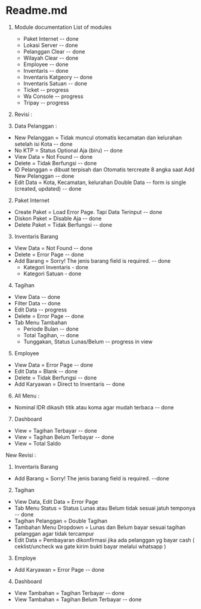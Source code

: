 # Readme.md

1. Module documentation
   List of modules

    - Paket Internet -- done
    - Lokasi Server -- done
    - Pelanggan Clear -- done
    - Wilayah Clear -- done
    - Employee -- done
    - Inventaris -- done
    - Inventaris Katgeory -- done
    - Inventaris Satuan -- done
    - Ticket -- progress
    - Wa Console -- progress
    - Tripay -- progress

2. Revisi :
3. Data Pelanggan :

-   New Pelanggan = Tidak muncul otomatis kecamatan dan kelurahan setelah isi Kota -- done
-   No KTP = Status Optional Aja (biru) -- done
-   View Data = Not Found -- done
-   Delete = Tidak Berfungsi -- done
-   ID Pelanggan = dibuat terpisah dan Otomatis tercreate 8 angka saat Add New Pelanggan -- done
-   Edit Data = Kota, Kecamatan, kelurahan Double Data -- form is single (created, updated) -- done

2. Paket Internet

-   Create Paket = Load Error Page. Tapi Data Terinput -- done
-   Diskon Paket = Disable Aja -- done
-   Delete Paket = Tidak Berfungsi -- done

3. Inventaris Barang

-   View Data = Not Found -- done
-   Delete = Error Page -- done
-   Add Barang = Sorry! The jenis barang field is required. -- done
    -   Kategori Inventaris - done
    -   Kategori Satuan - done

4. Tagihan

-   View Data -- done
-   Filter Data -- done
-   Edit Data -- progress
-   Delete = Error Page -- done
-   Tab Menu Tambahan
    -   Periode Bulan -- done
    -   Total Tagihan, -- done
    -   Tunggakan, Status Lunas/Belum -- progress in view

5. Employee

-   View Data = Error Page -- done
-   Edit Data = Blank -- done
-   Delete = Tidak Berfungsi -- done
-   Add Karyawan = Direct to Inventaris -- done

6. All Menu :

-   Nominal IDR dikasih titik atau koma agar mudah terbaca -- done

7. Dashboard

-   View = Tagihan Terbayar -- done
-   View = Tagihan Belum Terbayar -- done
-   View = Total Saldo

New Revisi :

1. Inventaris Barang

-   Add Barang = Sorry! The jenis barang field is required. --done

2. Tagihan

-   View Data, Edit Data = Error Page
-   Tab Menu Status = Status Lunas atau Belum tidak sesuai jatuh temponya -- done
-   Tagihan Pelanggan = Double Tagihan
-   Tambahan Menu Dropdown = Lunas dan Belum bayar sesuai tagihan pelanggan agar tidak tercampur
-   Edit Data = Pembayaran dikonfirmasi jika ada pelanggan yg bayar cash ( ceklist/uncheck wa gate kirim bukti bayar melalui whatsapp )

3. Employe

-   Add Karyawan = Error Page -- done

4. Dashboard

-   View Tambahan = Tagihan Terbayar -- done
-   View Tambahan = Tagihan Belum Terbayar -- done
